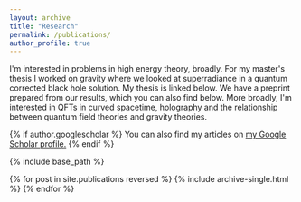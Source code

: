 ```yaml
---
layout: archive
title: "Research"
permalink: /publications/
author_profile: true
---
```


I'm interested in problems in high energy theory, broadly. For my master's thesis I worked on gravity where we looked at superradiance in a quantum corrected black hole solution. My thesis is linked below. We have a preprint prepared from our results, which you can also find below. More broadly, I'm interested in QFTs in curved spacetime, holography and the relationship between quantum field theories and gravity theories.

{% if author.googlescholar %}
  You can also find my articles on <u><a href="{{author.googlescholar}}">my Google Scholar profile</a>.</u>
{% endif %}

{% include base_path %}

{% for post in site.publications reversed %}
  {% include archive-single.html %}
{% endfor %}

